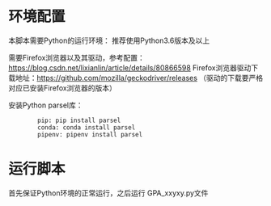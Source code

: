 # 环境配置
本脚本需要Python的运行环境： 推荐使用Python3.6版本及以上


需要Firefox浏览器以及其驱动，参考配置：https://blog.csdn.net/lixianlin/article/details/80866598
Firefox浏览器驱动下载地址：https://github.com/mozilla/geckodriver/releases （驱动的下载要严格对应已安装Firefox浏览器的版本）

安装Python parsel库： 


            pip: pip install parsel
            conda: conda install parsel
            pipenv: pipenv install parsel 
# 运行脚本
首先保证Python环境的正常运行，之后运行 GPA_xxyxy.py文件
